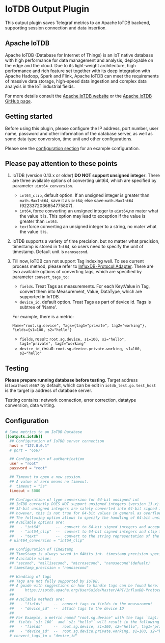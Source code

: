 # IoTDB Output Plugin

This output plugin saves Telegraf metrics to an Apache IoTDB backend,
supporting session connection and data insertion.

## Apache IoTDB

Apache IoTDB (Database for Internet of Things) is an IoT native database with
high performance for data management and analysis, deployable on the edge and
the cloud. Due to its light-weight architecture, high performance and rich
feature set together with its deep integration with Apache Hadoop, Spark and
Flink, Apache IoTDB can meet the requirements of massive data storage,
high-speed data ingestion and complex data analysis in the IoT industrial
fields.

For more details consult the [Apache IoTDB website](https://iotdb.apache.org)
or the [Apache IoTDB GitHub page](https://github.com/apache/iotdb).

## Getting started

Before using this plugin, please configure the IP address, port number,
user name, password and other information of the database server,
as well as some data type conversion, time unit and other configurations.

Please see the [configuration section](#Configuration) for an example
configuration.

## Please pay attention to these points

1. IoTDB (version 0.13.x or older) **DO NOT support unsigned integer**.
There are three available options of converting uint64, which are specified by
parameter `uint64_conversion`.

   - `int64_clip`, default option. If an unsigned integer is greater than
   `math.MaxInt64`, save it as `int64`; else save `math.MaxInt64`
   (9223372036854775807).
   - `int64`, force converting an unsigned integer to a`int64`,no mater
   what the value it is. This option may lead to exception if the value is
   greater than `int64`.
   - `text`force converting an unsigned integer to a string, no mater what the
   value it is.

2. IoTDB supports a variety of time precision, but no matter what precision,
timestamp is stored in `Int64`, so users need to specify the unit of timestamp.
Default unit is `nanosecond`.

3. Till now, IoTDB can not support Tag indexing well. To see current process
   method, please refer to [InfluxDB-Protocol Adapter](
   https://iotdb.apache.org/UserGuide/Master/API/InfluxDB-Protocol.html).
   There are two available options of converting tags, which are specified by
   parameter `convert_tags_to`:

   - `fields`. Treat Tags as measurements. For each Key:Value in Tag,
   convert them into Measurement, Value, DataType, which are supported in IoTDB.
   - `device_id`, default option. Treat Tags as part of device id. Tags
   is subtree of 'Name'.

   For example, there is a metric:

   `Name="root.sg.device", Tags={tag1="private", tag2="working"}, Fields={s1=100, s2="hello"}`

   - `fields`, result: `root.sg.device, s1=100, s2="hello", tag1="private", tag2="working"`
   - `device_id`, result: `root.sg.device.private.working, s1=100, s2="hello"`

## Testing

**Please prepare running database before testing**.
Target address is`localhost:6667` by default, which can be edit in
`iotdb_test.go`. `test_host` is the target ip address of database server.

Testing contains: network connection, error correction, datatype conversion,
data writing.

## Configuration

```toml @sample.conf
# Save metrics to an IoTDB Database
[[outputs.iotdb]]
  ## Configuration of IoTDB server connection
  host = "127.0.0.1"
  # port = "6667"

  ## Configuration of authentication
  user = "root"
  password = "root"

  ## Timeout to open a new session.
  ## A value of zero means no timeout.
  #  timeout = "5s"
  timeout = 5000

  ## Configuration of type conversion for 64-bit unsigned int
  ## IoTDB currently DOES NOT support unsigned integers (version 13.x). 
  ## 32-bit unsigned integers are safely converted into 64-bit signed integers by the plugin,
  ## however, this is not true for 64-bit values in general as overflows may occur.
  ## The following option allows to specify the handling of 64-bit unsigned integers.
  ## Available options are:
  ##   - "int64"       --  convert to 64-bit signed integers and accept overflows
  ##   - "int64_clip"  --  convert to 64-bit signed integers and clip the values on overflow to 9,223,372,036,854,775,807
  ##   - "text"        --  convert to the string representation of the value
  # uint64_conversion = "int64_clip"

  ## Configuration of TimeStamp
  ## TimeStamp is always saved in 64bits int. timestamp_precision specifies the unit of timestamp. 
  ## Available value:
  ## "second", "millisecond", "microsecond", "nanosecond"(defualt)
  # timestamp_precision = "nanosecond"

  ## Handling of tags
  ## Tags are not fully supported by IoTDB. 
  ## A guide with suggestions on how to handle tags can be found here:
  ##     https://iotdb.apache.org/UserGuide/Master/API/InfluxDB-Protocol.html
  ## 
  ## Available methods are:
  ##   - "fields"     --  convert tags to fields in the measurement
  ##   - "device_id"  --  attach tags to the device ID
  ##
  ## For Example, a metric named "root.sg.device" with the tags `tag1: "private"`  and  `tag2: "working"` and
  ##  fields `s1: 100`  and `s2: "hello"` will result in the following representations in IoTDB
  ##   - "fields"     --  root.sg.device, s1=100, s2="hello", tag1="private", tag2="working"
  ##   - "device_id"  --  root.sg.device.private.working, s1=100, s2="hello"
  # convert_tags_to = "device_id"

```
